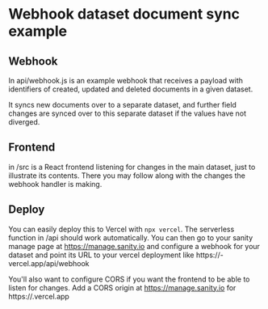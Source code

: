# Webhook dataset document sync example
## Webhook
In api/webhook.js is an example webhook that receives a payload with identifiers of created, updated and deleted documents in a given dataset.

It syncs new documents over to a separate dataset, and further field changes are synced over to this separate dataset if the values have not diverged.

## Frontend
in /src is a React frontend listening for changes in the main dataset, just to illustrate its contents. There you may follow along with the changes the webhook handler is making.

## Deploy
You can easily deploy this to Vercel with `npx vercel`. The serverless function in /api should work automatically. You can then go to your sanity manage page at https://manage.sanity.io and configure a webhook for your dataset and point its URL to your vercel deployment like https://<my-project>-vercel.app/api/webhook

You'll also want to configure CORS if you want the frontend to be able to listen for changes. Add a CORS origin at https://manage.sanity.io for https://<my-project>.vercel.app
